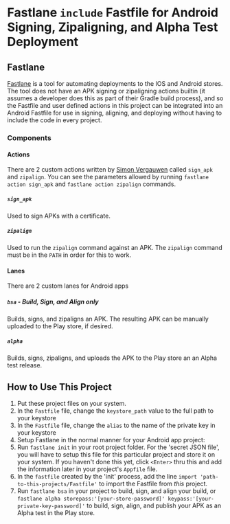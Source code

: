# Fastlane `include` Fastfile for Android Signing, Zipaligning, and Alpha Test Deployment #

## Fastlane ##

[Fastlane](https://docs.fastlane.tools/) is a tool for automating deployments to the IOS and Android stores. The tool does not have an APK signing or zipaligning actions builtin (it assumes a developer does this as part of their Gradle build process), and so the Fastfile and user defined actions in this project can be integrated into an Android Fastfile for use in signing, aligning, and deploying without having to include the code in every project.

### Components ###

#### Actions ####

There are 2 custom actions written by [Simon Vergauwen](https://github.com/appfoundry/fastlane-android-example) called `sign_apk` and `zipalign`. You can see the parameters allowed by running `fastlane action sign_apk` and `fastlane action zipalign` commands.

##### `sign_apk` #####
Used to sign APKs with a certificate.

##### `zipalign` #####
Used to run the `zipalign` command against an APK. The `zipalign` command must be in the `PATH` in order for this to work.

#### Lanes ####

There are 2 custom lanes for Android apps

##### `bsa` - Build, Sign, and Align only #####

Builds, signs, and zipaligns an APK. The resulting APK can be manually uploaded to the Play store, if desired.

##### `alpha` #####

Builds, signs, zipaligns, and uploads the APK to the Play store an an Alpha test release.


## How to Use This Project ##
1. Put these project files on your system.
1. In the `Fastfile` file, change the `keystore_path` value to the full path to your keystore
1. In the `Fastfile` file, change the `alias` to the name of the private key in your keystore
1. Setup Fastlane in the normal manner for your Android app project:
  1. Run `fastlane init` in your root project folder. For the 'secret JSON file', you will have to setup this file for this particular project and store it on your system. If you haven't done this yet, click `<Enter>` thru this and add the information later in your project's `Appfile` file.
  1. In the `fastfile` created by the 'init' process, add the line `import 'path-to-this-projects/Fastfile'` to import the Fastfile from *this* project.
1. Run `fastlane bsa` in your project to build, sign, and align your build, or `fastlane alpha storepass:'[your-store-password]' keypass:'[your-private-key-password]'` to build, sign, align, and publish your APK as an Alpha test in the Play store.

